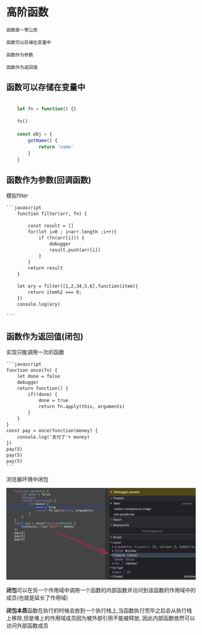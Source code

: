 # 高阶函数

    函数是一等公民

    函数可以存储在变量中

    函数作为参数

    函数作为返回值

## 函数可以存储在变量中

```javascript

    let fn = function() {}

    fn()

    const obj = {
        getName() {
            return 'name'
        }
    }
```

## 函数作为参数(回调函数)

模拟filter

    ```javascript
        function filter(arr, fn) {

            const result = []
            for(let i=0 ; i<arr.length ;i++){
                if (fn(arr[i])) {
                    debugger
                    result.push(arr[i])
                }
            }
            return result
        }

        let ary = filter([1,2,34,5,6],function(item){
            return item%2 === 0;
        })
        console.log(ary)

    ```

## 函数作为返回值(闭包)

实现只能调用一次的函数

    ```javascript
    function once(fn) {
        let done = false
        debugger
        return function() {
            if(!done) {
                done = true
                return fn.apply(this, arguments)
            }
        }
    }
    const pay = once(function(money) {
        console.log('支付了'+ money)
    })
    pay(5)
    pay(5)
    pay(5)
    ```
浏览器环境中闭包

![闭包](https://github.com/Buzhifanji/CS-Notes/blob/main/assets/javascript/image/closure.png)

**闭包**可以在另一个作用域中调用一个函数的内部函数并访问到该函数的作用域中的成员(也就是延长了作用域)

**闭包本质**函数在执行的时候会放到一个执行栈上,当函数执行完毕之后会从执行栈上移除,但是堆上的作用域成员因为被外部引用不能被释放,
因此内部函数依然可以访问外部函数成员

